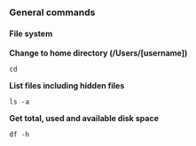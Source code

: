 ### General commands

#### File system

**Change to home directory (/Users/[username])**

    cd

**List files including hidden files**  
   
    ls -a

**Get total, used and available disk space**

    df -h
